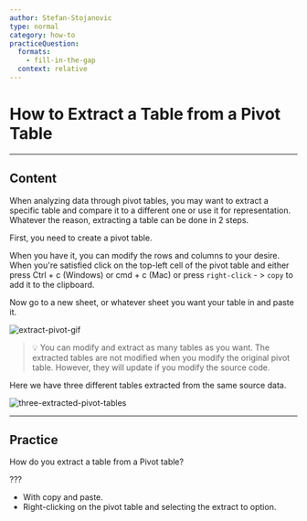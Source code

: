 ```yaml
---
author: Stefan-Stojanovic
type: normal
category: how-to
practiceQuestion:
  formats:
    - fill-in-the-gap
  context: relative
---
```


# How to Extract a Table from a Pivot Table


---

## Content

When analyzing data through pivot tables, you may want to extract a specific table and compare it to a different one or use it for representation. Whatever the reason, extracting a table can be done in 2 steps.

First, you need to create a pivot table.

When you have it, you can modify the rows and columns to your desire. When you're satisfied click on the top-left cell of the pivot table and either press Ctrl + c (Windows) or cmd + c (Mac) or press `right-click` - > `copy` to add it to the clipboard. 

Now go to a new sheet, or whatever sheet you want your table in and paste it.

![extract-pivot-gif](https://img.enkipro.com/70ebfe7f7dcf39b34632087d6822b068.gif)

> 💡 You can modify and extract as many tables as you want. The extracted tables are not modified when you modify the original pivot table. However, they will update if you modify the source code.

Here we have three different tables extracted from the same source data.

![three-extracted-pivot-tables](https://img.enkipro.com/b8981fdeba86cea84c88206d64f77a03.png)


---

## Practice

How do you extract a table from a Pivot table?

???

- With copy and paste.
- Right-clicking on the pivot table and selecting the extract to option.
